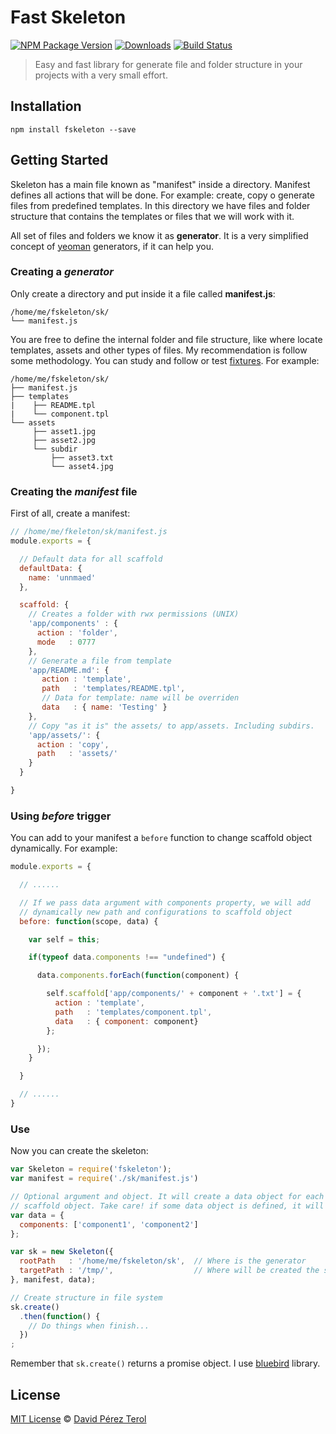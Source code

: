 # Fast Skeleton
[![NPM Package Version](https://img.shields.io/npm/v/fskeleton.svg?style=flat)]()
[![Downloads](https://img.shields.io/npm/dm/fskeleton.svg?style=flat)]()
[![Build Status](https://travis-ci.org/terox/skeleton.svg)](https://travis-ci.org/terox/skeleton)

> Easy and fast library for generate file and folder structure in your
> projects with a very small effort.

## Installation

```
npm install fskeleton --save
```

## Getting Started

Skeleton has a main file known as "manifest" inside a directory. Manifest
defines all actions that will be done. For example: create, copy o generate
files from predefined templates. In this directory we have files and folder structure that contains the templates or files that we will work with it.

All set of files and folders we know it as **generator**. It is a very simplified
concept of [yeoman](https://github.com/yeoman/yo) generators, if it can help you.

### Creating a *generator*

Only create a directory and put inside it a file called **manifest.js**:
```
/home/me/fskeleton/sk/
└── manifest.js
```
You are free to define the internal folder and file structure, like where locate
templates, assets and other types of files. My recommendation is follow some
methodology. You can study and follow or test [fixtures](https://github.com/terox/skeleton/tree/master/test/fixtures). For
example:
```
/home/me/fskeleton/sk/
├── manifest.js
├── templates
|    ├── README.tpl
|    └── component.tpl
└── assets
     ├── asset1.jpg
     ├── asset2.jpg
     └── subdir
         ├── asset3.txt
         └── asset4.jpg
```


### Creating the *manifest* file

First of all, create a manifest:
```javascript
// /home/me/fkeleton/sk/manifest.js
module.exports = {

  // Default data for all scaffold
  defaultData: {
    name: 'unnmaed'
  },

  scaffold: {
    // Creates a folder with rwx permissions (UNIX)
    'app/components' : {
      action : 'folder',
      mode   : 0777
    },
    // Generate a file from template
    'app/README.md': {
       action : 'template',
       path   : 'templates/README.tpl',
       // Data for template: name will be overriden
       data   : { name: 'Testing' }
    },
    // Copy "as it is" the assets/ to app/assets. Including subdirs.
    'app/assets/': {
      action : 'copy',
      path   : 'assets/'
    }
  }

}
```
### Using *before* trigger

You can add to your manifest a ```before``` function to change scaffold object
dynamically. For example:

```javascript
module.exports = {

  // ......

  // If we pass data argument with components property, we will add
  // dynamically new path and configurations to scaffold object
  before: function(scope, data) {

    var self = this;

    if(typeof data.components !== "undefined") {

      data.components.forEach(function(component) {

        self.scaffold['app/components/' + component + '.txt'] = {
          action : 'template',
          path   : 'templates/component.tpl',
          data   : { component: component}
        };

      });
    }

  }

  // ......
}


```

### Use

Now you can create the skeleton:
```javascript
var Skeleton = require('fskeleton');
var manifest = require('./sk/manifest.js')

// Optional argument and object. It will create a data object for each path in
// scaffold object. Take care! if some data object is defined, it will be merged
var data = {
  components: ['component1', 'component2']
};

var sk = new Skeleton({
  rootPath   : '/home/me/fskeleton/sk',  // Where is the generator
  targetPath : '/tmp/',                  // Where will be created the structure
}, manifest, data);

// Create structure in file system
sk.create()
  .then(function() {
    // Do things when finish...
  })
;  
```
Remember that ```sk.create()``` returns a promise object. I use [bluebird](https://github.com/petkaantonov/bluebird) library.

## License

[MIT License](https://github.com/terox/skeleton/blob/master/LICENSE)
© [David Pérez Terol](http://www.github.com/terox)
